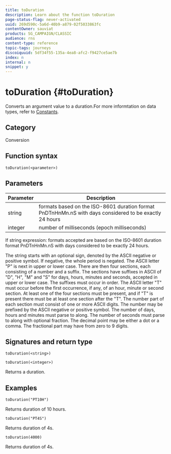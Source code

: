 ```yaml
---
title: toDuration
description: Learn about the function toDuration
page-status-flag: never-activated
uuid: 269d590c-5a6d-40b9-a879-02f5033863fc
contentOwner: sauviat
products: SG_CAMPAIGN/CLASSIC
audience: rns
content-type: reference
topic-tags: journeys
discoiquuid: 5df34f55-135a-4ea8-afc2-f9427ce5ae7b
index: n
internal: n
snippet: y
---
```


# toDuration {#toDuration}

Converts an argument value to a duration.For more informtation on data types, refer to [Constants](../expression/expressionconstants.md).

## Category

Conversion

## Function syntax

`toDuration(<parameter>)`

## Parameters

|Parameter|Description|
|--- |--- |
|string|formats based on the ISO-8601 duration format PnDTnHnMn.nS with days considered to be exactly 24 hours|
|integer|number of milliseconds (epoch milliseconds)|

If string expression: formats accepted are based on the ISO-8601 duration format PnDTnHnMn.nS with days considered to be exactly 24 hours.

The string starts with an optional sign, denoted by the ASCII negative or positive symbol. If negative, the whole period is negated. The ASCII letter "P" is next in upper or lower case. There are then four sections, each consisting of a number and a suffix. The sections have suffixes in ASCII of "D", "H", "M" and "S" for days, hours, minutes and seconds, accepted in upper or lower case. The suffixes must occur in order. The ASCII letter "T" must occur before the first occurrence, if any, of an hour, minute or second section. At least one of the four sections must be present, and if "T" is present there must be at least one section after the "T". The number part of each section must consist of one or more ASCII digits. The number may be prefixed by the ASCII negative or positive symbol. The number of days, hours and minutes must parse to along. The number of seconds must parse to along with optional fraction. The decimal point may be either a dot or a comma. The fractional part may have from zero to 9 digits.

## Signatures and return type

`toDuration(<string>)`

`toDuration(<integer>)`

Returns a duration.

## Examples

`toDuration("PT10H")`

Returns duration of 10 hours.

`toDuration("PT4S")`

Returns duration of 4s.

`toDuration(4000)`

Returns duration of 4s.
